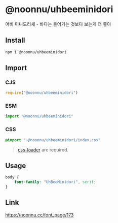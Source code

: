 # @noonnu/uhbeeminidori
어비 미니도리체 - 바다는 들어가는 것보다 보는게 더 좋아

## Install
```sh
npm i @noonnu/uhbeeminidori
```
## Import
### CJS
```js
require("@noonnu/uhbeeminidori")
```
### ESM
```js
import "@noonnu/uhbeeminidori"
```
### CSS 
```css
@import "~@noonnu/uhbeeminidori/index.css"
```
> [css-loader](https://github.com/webpack-contrib/css-loader) are required.

## Usage
```css
body {
    font-family: "UhBeeMinidori", serif;
}
```

## Link
https://noonnu.cc/font_page/173